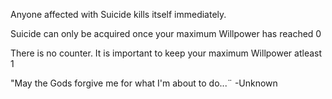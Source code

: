 Anyone affected with Suicide kills itself immediately.

Suicide can only be acquired once your maximum Willpower has reached 0

There is no counter. It is important to keep your maximum Willpower atleast 1

"May the Gods forgive me for what I'm about to do...¨
-Unknown